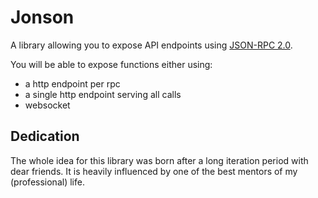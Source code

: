 # Jonson

A library allowing you to expose API endpoints using [JSON-RPC 2.0](https://www.jsonrpc.org/specification).

You will be able to expose functions either using:

- a http endpoint per rpc
- a single http endpoint serving all calls
- websocket

## Dedication

The whole idea for this library was born after a long iteration period with dear friends.
It is heavily influenced by one of the best mentors of my (professional) life.
